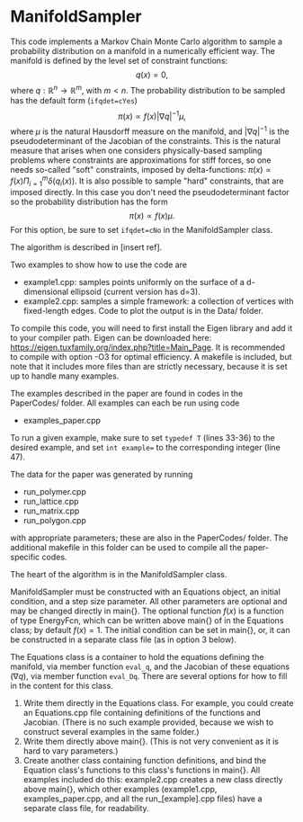# ManifoldSampler
This code implements a Markov Chain Monte Carlo algorithm to sample a probability distribution on a manifold
in a numerically efficient way. The manifold is defined by the level set of constraint functions: 
$$q(x)=0,$$
where $q:\mathbb{R}^n\to \mathbb{R}^m$, with $m < n$. The probability distribution to be sampled has the default form (`ifqdet=cYes`)
$$\pi(x) \propto f(x) |\nabla q|^{-1}\mu ,$$
where $\mu$ is the natural Hausdorff measure on the manifold, and $|\nabla q|^{-1}$ is the pseudodeterminant of the Jacobian of the constraints. 
This is the natural measure that arises when one considers physically-based sampling problems where constraints are 
approximations for stiff forces, so one needs so-called "soft" constraints, imposed by delta-functions: $\pi(x) \propto f(x)\Pi_{i=1}^m \delta(q_i(x))$. It is also possible to sample "hard" constraints, that are imposed directly. In this case you don't need the pseudodeterminant factor so the probability distribution has the form
$$\pi(x) \propto f(x) \mu .$$
For this option, be sure to set `ifqdet=cNo` in the ManifoldSampler class.

The algorithm is described in [insert ref]. 

Two examples to show how to use the code are 
* example1.cpp: samples points uniformly on the surface of a d-dimensional ellipsoid (current version has d=3).
* example2.cpp: samples a simple framework: a collection of vertices with fixed-length edges.
Code to plot the output is in the Data/ folder. 

To compile this code, you will need to first install the Eigen library and add it to your compiler path. 
Eigen can be downloaded here: 
https://eigen.tuxfamily.org/index.php?title=Main_Page. 
It is recommended to compile with option -O3 for optimal efficiency. A makefile is included, but note that it includes more files than are strictly necessary, because it is set up to 
handle many examples. 

The examples described in the paper are found in codes in the PaperCodes/ folder. All examples can each be run using code
* examples_paper.cpp

To run a given example, make sure to set `typedef T` (lines 33-36) to the desired example, 
and set `int example=` to the corresponding integer (line 47). 


The data for the paper was generated by running
* run_polymer.cpp
* run_lattice.cpp
* run_matrix.cpp
* run_polygon.cpp

with appropriate parameters; these are also in the PaperCodes/ folder. 
The additional makefile in this folder can be used to compile all the paper-specific codes. 



The heart of the algorithm is in the ManifoldSampler class. 

ManifoldSampler must be constructed with an Equations object, an initial condition, and a step size parameter. 
All other parameters are optional and may be changed directly in main{}. 
The optional function $f(x)$ is a function of type EnergyFcn, which can be written above main{} of in the Equations class; by default $f(x)=1$. 
The initial condition can be set in main{}, or, it can be 
constructed in a separate class file (as in option 3 below). 

The Equations class is a container to hold the equations defining the manifold, via member function `eval_q`, and the Jacobian 
of these equations ($\nabla q$), via member function `eval_Dq`. There are several options for how to fill in the content for this class. 
1. Write them directly in the Equations class. For example, you could create an Equations.cpp file
containing definitions of the functions and Jacobian. (There is no such example provided, because we wish 
to construct several examples in the same folder.)
2. Write them directly above main{}. (This is not very convenient as it is hard to vary parameters.)
3. Create another class containing function definitions, and bind the Equation class's functions
to this class's functions in main{}. All examples included do this: example2.cpp creates a new class directly above main{}, 
which other examples (example1.cpp, examples_paper.cpp, and all the run_[example].cpp files) have a separate class file, 
for readability. 
